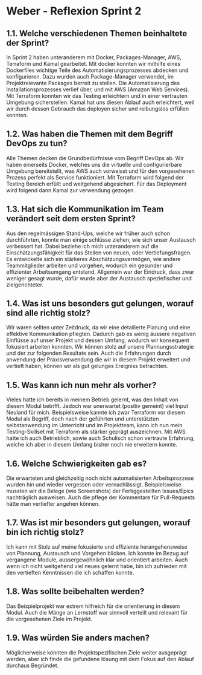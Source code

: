 # Weber - Reflexion Sprint 2

## 1.1. Welche verschiedenen Themen beinhaltete der Sprint?
In Sprint 2 haben unteranderem mit Docker, Packages-Manager, AWS, Terraform und Kamal gearbeitet. Mit docker konnten wir mithilfe eines Dockerfiles wichtige Teile des Automatisierungsprozesses abdecken und konfigurieren. Dazu wurden auch Package-Manager verwendet, im Projektrelevante Packages berreit zu stellen. Die Automatisierung des Installationsprozesses verlief über, und mit AWS (Amazon Web Services). Mit Terraform konnten wir das Testing erleichtern und in einer vertrauten Umgebung sicherstellen. Kamal hat uns diesen Ablauf auch erleichtert, weil wir durch dessen Gebrauch das deployen sicher und reibungslos erfüllen konnten.

## 1.2. Was haben die Themen mit dem Begriff DevOps zu tun?
Alle Themen decken die Grundbedürfnisse vom Begriff DevOps ab. Wir haben einerseits Docker, welches uns die virtuelle und configurierbare Umgebung bereitstellt, was AWS auch vorweisst und für den vorgesehenen Prozess perfekt als Service funktioniert. Mit Terraform wird folgend der Testing Bereich erfüllt und weitgehend abgesichert. Für das Deployment wird folgend dann Kamal zur verwendung gezogen.

## 1.3. Hat sich die Kommunikation im Team verändert seit dem ersten Sprint?
Aus den regelmässigen Stand-Ups, welche wir früher auch schon durchführten, konnte man einige schlüsse ziehen, wie sich unser Austausch verbessert hat. Dabei beziehe ich mich unteranderem auf die Einschätzungsfähigkeit für das Stellen von neuen, oder Vertiefungsfragen. Es entwickelte sich ein stärkeres Abschätzungsvermögen, wie andere Teammitglieder arbeiten und vorgehen, wodurch ein gesunder und effizienter Arbeitsumgang entstand. Allgemein war der Eindruck, dass zwar weniger gesagt wurde, dafür wurde aber der Austausch speziefischer und zielgerichteter.

## 1.4. Was ist uns besonders gut gelungen, worauf sind alle richtig stolz?
Wir waren sellten unter Zeitdruck, da wir eine detailierte Planung und eine effektive Kommunikation pflegten. Dadurch gab es wenig äussere negativen Einflüsse auf unser Projekt und dessen Umfang, wodurch wir konsequent fokusiert arbeiten konnten. Wir können stolz auf unsere Plannungsstrategie und der zur folgenden Resultate sein. Auch die Erfahrungen durch anwendung der Praxisverwendung die wir in diesem Projekt erweitert und vertieft haben, können wir als gut gelunges Ereigniss betrachten.

## 1.5. Was kann ich nun mehr als vorher?
Vieles hatte ich bereits in meinem Betrieb gelernt, was den Inhalt von diesem Modul betrifft. Jedoch war unerwartet (positiv gemeint) viel Input Neuland für mich. Beispielsweise kannte ich zwar Terraform vor diesem Modul als Begriff, doch nach der geführten und unterstützten selbstanwendung im Unterricht und im Projektteam, kann ich nun mein Testing-Skillset mit Terraform als stärker geprägt auszeichnen. Mit AWS hatte ich auch Betrieblich, sowie auch Schulisch schon vertraute Erfahrung, welche ich aber in diesem Umfang bisher noch nie erweitern konnte.

## 1.6. Welche Schwierigkeiten gab es?
Die erwarteten und gleichzeitig noch nicht automatisierten Arbeitsprozzese wurden hin und wieder vergessen oder vernachlässigt. Beispielsweise mussten wir die Belege (wie Screenshots) der Fertiggestellten Issues/Epics nachträglich ausweisen. Auch die pflege der Kommentare für Pull-Requests hätte man vertiefter angehen können.

## 1.7. Was ist mir besonders gut gelungen, worauf bin ich richtig stolz?
Ich kann mit Stolz auf meine fokusierte und effiziente herangehensweise von Plannung, Austausch und Vorgehen blicken. Ich konnte im Bezug auf vergangene Module, aussergewöhnlich klar und orientiert arbeiten. Auch wenn ich nicht weitgehend viel neues gelernt habe, bin ich zufrieden mit den vertieften Kenntnissen die ich schaffen konnte.

## 1.8. Was sollte beibehalten werden?
Das Beispielprojekt war extrem hilfreich für die orientierung in diesem Modul. Auch die Mänge an Lernstoff war sinnvoll verteilt und relevant für die vorgesehenen Ziele im Projekt.

## 1.9. Was würden Sie anders machen?
Möglicherweise könnten die Projektspezifischen Ziele weiter ausgeprägt werden, aber ich finde die gefundene lösung mit dem Fokus auf den Ablauf durchaus Begründet.

